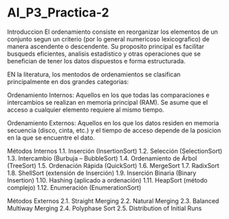 # AI_P3_Practica-2

Introduccion
El ordenamiento consiste en reorganizar los elementos de un conjunto segun un criterio (por lo general numericoso lexicografico) de manera ascendente o descendente. Su proposito principal es facilitar busqueds eficientes, analisis estadistico y otras operaciones que se benefician de tener los datos dispuestos e forma estructurada.

EN la literatura, los mentodos de ordenamientos se clasifican principalmente en dos grandes categorias:

Ordenamiento Internos: Aquellos en los que todas las comparaciones e intercambios se realizan en memoria principal (RAM). Se asume que el acceso a cualquier elemento requiere al mismo tiempo.

Ordenamiento Externos: Aquellos en los que los datos residen en memoria secuencia (disco, cinta, etc.) y el tiempo de acceso depende de la posicion en la que se encuentre el dato.

Métodos Internos
1.1. Inserción (InsertionSort)
1.2. Selección (SelectionSort)
1.3. Intercambio (Burbuja – BubbleSort)
1.4. Ordenamiento de Árbol (TreeSort)
1.5. Ordenación Rápida (QuickSort)
1.6. MergeSort
1.7. RadixSort
1.8. ShellSort (extensión de Inserción)
1.9. Inserción Binaria (Binary Insertion)
1.10. Hashing (aplicado a ordenación)
1.11. HeapSort (método complejo)
1.12. Enumeración (EnumerationSort)

Métodos Externos
2.1. Straight Merging
2.2. Natural Merging
2.3. Balanced Multiway Merging
2.4. Polyphase Sort
2.5. Distribution of Initial Runs
